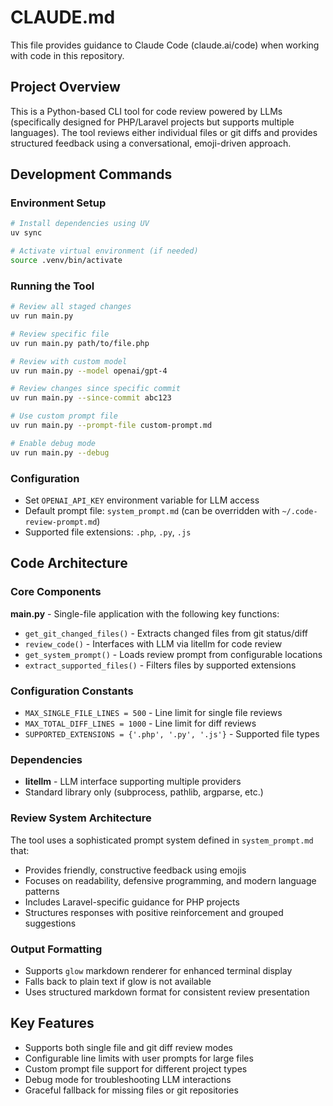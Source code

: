 # CLAUDE.md

This file provides guidance to Claude Code (claude.ai/code) when working with code in this repository.

## Project Overview

This is a Python-based CLI tool for code review powered by LLMs (specifically designed for PHP/Laravel projects but supports multiple languages). The tool reviews either individual files or git diffs and provides structured feedback using a conversational, emoji-driven approach.

## Development Commands

### Environment Setup
```bash
# Install dependencies using UV
uv sync

# Activate virtual environment (if needed)
source .venv/bin/activate
```

### Running the Tool
```bash
# Review all staged changes
uv run main.py

# Review specific file
uv run main.py path/to/file.php

# Review with custom model
uv run main.py --model openai/gpt-4

# Review changes since specific commit
uv run main.py --since-commit abc123

# Use custom prompt file
uv run main.py --prompt-file custom-prompt.md

# Enable debug mode
uv run main.py --debug
```

### Configuration
- Set `OPENAI_API_KEY` environment variable for LLM access
- Default prompt file: `system_prompt.md` (can be overridden with `~/.code-review-prompt.md`)
- Supported file extensions: `.php`, `.py`, `.js`

## Code Architecture

### Core Components

**main.py** - Single-file application with the following key functions:
- `get_git_changed_files()` - Extracts changed files from git status/diff
- `review_code()` - Interfaces with LLM via litellm for code review
- `get_system_prompt()` - Loads review prompt from configurable locations
- `extract_supported_files()` - Filters files by supported extensions

### Configuration Constants
- `MAX_SINGLE_FILE_LINES = 500` - Line limit for single file reviews
- `MAX_TOTAL_DIFF_LINES = 1000` - Line limit for diff reviews
- `SUPPORTED_EXTENSIONS = {'.php', '.py', '.js'}` - Supported file types

### Dependencies
- **litellm** - LLM interface supporting multiple providers
- Standard library only (subprocess, pathlib, argparse, etc.)

### Review System Architecture

The tool uses a sophisticated prompt system defined in `system_prompt.md` that:
- Provides friendly, constructive feedback using emojis
- Focuses on readability, defensive programming, and modern language patterns
- Includes Laravel-specific guidance for PHP projects
- Structures responses with positive reinforcement and grouped suggestions

### Output Formatting
- Supports `glow` markdown renderer for enhanced terminal display
- Falls back to plain text if glow is not available
- Uses structured markdown format for consistent review presentation

## Key Features
- Supports both single file and git diff review modes
- Configurable line limits with user prompts for large files
- Custom prompt file support for different project types
- Debug mode for troubleshooting LLM interactions
- Graceful fallback for missing files or git repositories